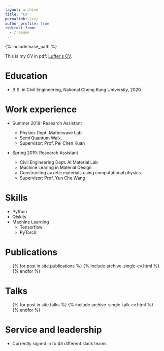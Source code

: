 ```yaml
---
layout: archive
title: "CV"
permalink: /cv/
author_profile: true
redirect_from:
  - /resume
---
```


{% include base_path %}

This is my CV in pdf: [Lufter's CV](https://lufter.github.io/files/Lufter_cv.pdf).

Education
======
* B.S. in Civil Engineering, National Cheng Kung University, 2020


Work experience
======
* Summer 2019: Research Assistant
  * Physics Dept. Matterwave Lab
  * Semi Quantum Walk.
  * Supervisor: Prof. Pei Chen Kuan

* Spring 2019: Research Assistant
  * Civil Engineering Dept. AI Material Lab
  * Machine Learing in Material Design
  * Constructing auxetic materials using computational physics.
  * Supervisor: Prof. Yun Che Wang
  
Skills
======
* Python
* Qiskits
* Machine Learning
  * Tensorflow
  * PyTorch

Publications
======
  <ul>{% for post in site.publications %}
    {% include archive-single-cv.html %}
  {% endfor %}</ul>
  
Talks
======
  <ul>{% for post in site.talks %}
    {% include archive-single-talk-cv.html %}
  {% endfor %}</ul>
  
  
Service and leadership
======
* Currently signed in to 43 different slack teams

